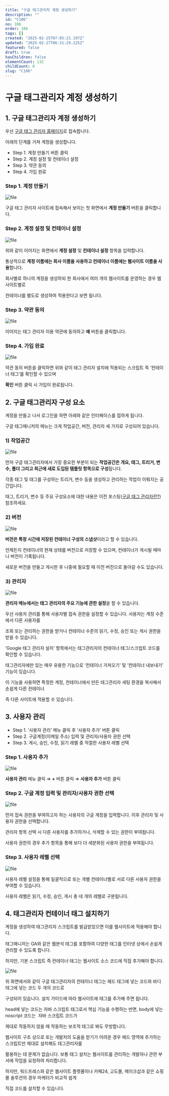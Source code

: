 ```yaml
---
title: "구글 태그관리자 계정 생성하기"
description: ""
id: "C106"
no: 106
order: 106
tags: []
created: "2025-02-25T07:05:21.197Z"
updated: "2025-02-27T06:31:29.225Z"
featured: false
draft: true
hasChildren: false
elementCount: 132
childCount: 0
slug: "C106"
---
```


# 구글 태그관리자 계정 생성하기





## 1. 구글 태그관리자 계정 생성하기



우선 [구글 태그 관리자 홈페이지](https://tagmanager.google.com/#/home)로 접속합니다. 

아래의 단계를 거쳐 계정을 생성합니다.



- Step 1. 계정 만들기 버튼 클릭
- Step 2. 계정 설정 및 컨테이너 설정
- Step 3. 약관 동의
- Step 4. 가입 완료


### Step 1. 계정 만들기



![file](/images/4540aa46389d8929952b35809d4551ac.jpg)

구글 태그 관리자 사이트에 접속해서 보이는 첫 화면에서 **계정 만들기** 버튼을 클릭합니다.



### Step 2. 계정 설정 및 컨테이너 설정



![file](/images/ccb59d50a8a70e1f8bba7902aea0212e.jpg)

위와 같이 이어지는 화면에서 **계정 설정** 및 **컨테이너 설정** 항목을 입력합니다. 

통상적으로 **계정 이름에는 회사 이름을 사용하고 컨테이너 이름에는 웹사이트 이름을 사용**합니다. 

회사별로 하나의 계정을 생성하되 한 회사에서 여러 개의 웹사이트를 운영하는 경우 웹사이트별로 

컨테이너를 별도로 생성하여 적용한다고 보면 됩니다.



### Step 3. 약관 동의



![file](/images/17ac55a5a5671bd5e9aecc485a284dd0.jpg)

이어지는 태그 관리자 이용 약관에 동의하고 **예** 버튼을 클릭합니다.



### Step 4. 가입 완료



![file](/images/4c76e8969ac5a84a847d207bfa92d487.jpg)

약관 동의 버튼을 클릭하면 위와 같이 태그 관리자 설치에 적용되는 스크립트 즉 ‘컨테이너 태그’를 확인할 수 있으며 

**확인** 버튼 클릭 시 가입이 완료됩니다.



## 2. 구글 태그관리자 구성 요소



계정을 만들고 나서 로그인을 하면 아래와 같은 인터페이스를 접하게 됩니다. 

구글 태그매니저의 메뉴는 크게 작업공간,  버전, 관리자 세 가지로 구성되어 있습니다.



### 1) 작업공간



![file](/images/4f09967417dc6d205ddea01cf11cb4e0.jpg)

먼저 구글 태그관리자에서 가장 중요한 부분이 되는 **작업공간은 개요, 태그, 트리거, 변수, 폴더 그리고 최근에 새로 도입된 템플릿 항목으로 구성**됩니다. 

각종 태그 및 태그를 구성하는 트리거, 변수 등을 생성하고 관리하는 작업이 이뤄지는 공간입니다.

태그, 트리거, 변수 등 주요 구성요소에 대한 내용은 이전 포스팅([구글 태그 관리자란?](https://box.eureka.codes/home/C104)) 참조하세요.



### 2) 버전



![file](/images/8c63bff7d9ae0e899ed9bf8a012920f4.jpg)

**버전은 특정 시간에 저장된 컨테이너 구성의 스냅샷**이라고 할 수 있습니다. 

언제든지 컨테이너의 현재 상태를 버전으로 저장할 수 있으며, 컨테이너가 게시될 때마나 버전이 기록됩니다. 

새로운 버전을 만들고 게시한 후 나중에 필요할 때 이전 버전으로 돌아갈 수도 있습니다.



### 3) 관리자



![file](/images/ca3381852bcb6ad65531a5af7e6130c5.jpg)

**관리자 메뉴에서는 태그 관리자의 주요 기능에 관한 설정**을 할 수 있습니다.

우선 사용자 관리를 통해 사용자별 접속 권한을 설정할 수 있습니다. 사용자는 계정 수준에서 다른 사용자를 

조회 또는 관리하는 권한을 받거나 컨테이너 수준의 읽기, 수정, 승인 또는 게시 권한을 받을 수 있습니다.

‘Google 태그 관리자 설치’ 항목에서는 태그관리자의 컨테이너 태그/스크립트 코드를 확인할 수 있습니다.

태그관리자에만 있는 매우 유용한 기능으로 ‘컨테이너 가져오기’ 및 ‘컨테이너 내보내기’ 기능이 있습니다. 

이 기능을 사용하면 특정한 계정, 컨테이너에서 만든 태그관리자 세팅 환경을 복사해서 손쉽게 다른 컨테이너 

즉 다른 사이트에 적용할 수 있습니다.



## 3. 사용자 관리



- Step 1. ‘사용자 관리’ 메뉴 클릭 후 ‘사용자 추가’ 버튼 클릭
- Step 2. 구글계정(이메일 주소) 입력 및 관리자/사용자 권한 선택
- Step 3. 게시, 승인, 수정, 읽기 레벨 중 적절한 사용자 레벨 선택


### Step 1. 사용자 추가



![file](/images/d1ddbc81b0d5ec6e982319480a869e19.jpg)

**사용자 관리** 메뉴 클릭 ⇒ **+** 버튼 클릭 ⇒ **사용자 추가** 버튼 클릭



### Step 2. 구글 계정 입력 및 관리자/사용자 권한 선택



![file](/images/82a69079b77d4ea0e6b07ebeb6c7cf1c.jpg)

먼저 접속 권한을 부여하고자 하는 사용자의 구글 계정을 입력합니다. 이후 관리자 및 사용자 권한을 선택합니다. 

관리자 항목 선택 시 다른 사용자를 추가하거나, 삭제할 수 있는 권한이 부여됩니다. 

사용자 권한의 경우 추가 항목을 통해 보다 더 세분화된 사용자 권한을 부여됩니다.



### Step 3. 사용자 레벨 선택



![file](/images/b1a902649eae6fd4651bf71c1837271f.jpg)

사용자 레벨 설정을 통해 일괄적으로 또는 개별 컨테이너별로 서로 다른 사용자 권한을 부여할 수 있습니다. 

사용자 레벨은 읽기, 수정, 승인, 게시 총 네 개의 레벨로 구분됩니다.



## 4. 태그관리자 컨테이너 태그 설치하기



계정을 생성하여 태그관리자 스크립트를 발급받았으면 이를 웹사이트에 적용해야 합니다. 

태그매니저는 GA와 같은 웹분석 태그를 포함하여 다양한 태그를 인터넷 상에서 손쉽게 관리할 수 있도록 합니다. 

하지만, 기본 스크립트 즉 컨테이너 태그는 웹사이트 소스 코드에 직접 추가해야 합니다.



![file](/images/137e174f73c4c0fd55a7d4d20200e52d.jpg)

위 화면에서와 같이 구글 태그관리자의 컨테이너 태그는 헤드 태그에 넣는 코드와 바디 태그에 넣는 코드 두 개의 코드로 

구성되어 있습니다. 설치 가이드에 따라 웹사이트에 태그를 추가해 주면 됩니다.

head에 넣는 코드는 자바 스크립트 태그로서 핵심 기능을 수행하는 반면, body에 넣는 noscript 코드는  자바 스크립트 코드가 

제대로 작동하지 않을 때 작동하는 보조적 태그로 봐도 무방합니다. 

웹사이트 구조 상으로 또는 개발자의 도움을 받기가 어려운 경우 헤드 영역에 추가하는 스크립트만 제대로 설치해도 태그관리자를

활용하는 데 문제가 없습니다. 보통 태그 설치는 웹사이트를 관리하는 개발자나 관련 부서에 작업을 요청하여 처리합니다. 

하지만, 워드프레스와 같은 웹사이트 플랫폼이나 카페24, 고도몰, 메이크샵과 같은 쇼핑몰 솔루션의 경우 마케터가 비교적 쉽게 

직접 코드를 설치할 수 있습니다.
